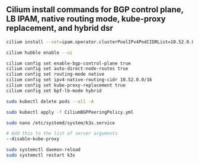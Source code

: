 ## Cilium install commands for BGP control plane, LB IPAM, native routing mode, kube-proxy replacement, and hybrid dsr

```bash
cilium install --set=ipam.operator.clusterPoolIPv4PodCIDRList=10.52.0.0/16 --set k8sServiceHost=192.168.99.77 --set k8sServicePort=6443

cilium hubble enable --ui

cilium config set enable-bgp-control-plane true
cilium config set auto-direct-node-routes true
cilium config set routing-mode native
cilium config set ipv4-native-routing-cidr 10.52.0.0/16
cilium config set kube-proxy-replacement true
cilium config set bpf-lb-mode hybrid

sudo kubectl delete pods --all -A

sudo kubectl apply -f CiliumBGPPeeringPolicy.yml

sudo nano /etc/systemd/system/k3s.service

# Add this to the list of server arguments
--disable-kube-proxy

sudo systemctl daemon-reload
sudo systemctl restart k3s
```